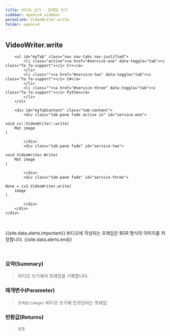 ```yaml
---
title: 비디오 쓰기 - 프레임 쓰기
sidebar: opencv4_sidebar
permalink: VideoWriter-write
folder: opencv4
---
```


<div class="row">
    <div class="col-lg-12">
        <h2 class="page-header">VideoWriter.write</h2>
    </div>
    <div class="col-lg-12">

        <ul id="myTab" class="nav nav-tabs nav-justified">
            <li class="active"><a href="#service-one" data-toggle="tab"><i class="fa fa-support"></i> C++</a>
            </li>
            <li class=""><a href="#service-two" data-toggle="tab"><i class="fa fa-support"></i> C#</a>
            </li>
            <li class=""><a href="#service-three" data-toggle="tab"><i class="fa fa-support"></i> Python</a>
            </li>
        </ul>

        <div id="myTabContent" class="tab-content">
            <div class="tab-pane fade active in" id="service-one">
<pre class="prettyprint"><code class="language-cpp">void cv::VideoWriter::write(
    Mat image
)</code></pre>
            </div>
            <div class="tab-pane fade" id="service-two">
<pre class="prettyprint"><code class="language-cs">void VideoWriter.Write(
    Mat image
)</code></pre>
            </div>
            <div class="tab-pane fade" id="service-three">
<pre class="prettyprint"><code class="language-py">None = cv2.VideoWriter.write(
    image
)</code></pre>
            </div>
        </div>
    </div>
</div>

<br>

{{site.data.alerts.important}}
비디오에 작성되는 프레임은 BGR 형식의 이미지를 저장합니다.
{{site.data.alerts.end}}

<br>

### 요약(Summary)

> 비디오 쓰기에서 프레임을 기록합니다.

### 매개변수(Parameter)

> `프레임(image)` 비디오 쓰기에 인코딩되는 프레임

### 반환값(Returns)

> `없음`
